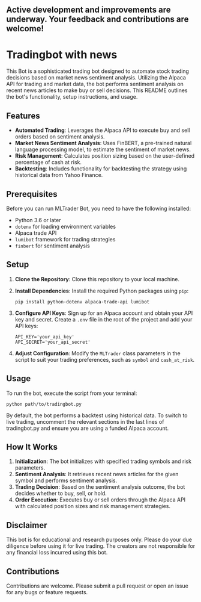 
## Active development and improvements are underway. Your feedback and contributions are welcome!
# Tradingbot with news

This Bot is a sophisticated trading bot designed to automate stock trading decisions based on market news sentiment analysis. Utilizing the Alpaca API for trading and market data, the bot performs sentiment analysis on recent news articles to make buy or sell decisions. This README outlines the bot's functionality, setup instructions, and usage.

## Features

- **Automated Trading**: Leverages the Alpaca API to execute buy and sell orders based on sentiment analysis.
- **Market News Sentiment Analysis**: Uses FinBERT, a pre-trained natural language processing model, to estimate the sentiment of market news.
- **Risk Management**: Calculates position sizing based on the user-defined percentage of cash at risk.
- **Backtesting**: Includes functionality for backtesting the strategy using historical data from Yahoo Finance.

## Prerequisites

Before you can run MLTrader Bot, you need to have the following installed:
- Python 3.6 or later
- `dotenv` for loading environment variables
- Alpaca trade API
- `lumibot` framework for trading strategies
- `finbert` for sentiment analysis

## Setup

1. **Clone the Repository**: Clone this repository to your local machine.

2. **Install Dependencies**: Install the required Python packages using `pip`:
   ```
   pip install python-dotenv alpaca-trade-api lumibot
   ```

3. **Configure API Keys**: Sign up for an Alpaca account and obtain your API key and secret. Create a `.env` file in the root of the project and add your API keys:
   ```
   API_KEY='your_api_key'
   API_SECRET='your_api_secret'
   ```

4. **Adjust Configuration**: Modify the `MLTrader` class parameters in the script to suit your trading preferences, such as `symbol` and `cash_at_risk`.

## Usage

To run the bot, execute the script from your terminal:
```
python path/to/tradingbot.py
```

By default, the bot performs a backtest using historical data. To switch to live trading, uncomment the relevant sections in the last lines of tradingbot.py and ensure you are using a funded Alpaca account.

## How It Works

1. **Initialization**: The bot initializes with specified trading symbols and risk parameters.
2. **Sentiment Analysis**: It retrieves recent news articles for the given symbol and performs sentiment analysis.
3. **Trading Decision**: Based on the sentiment analysis outcome, the bot decides whether to buy, sell, or hold.
4. **Order Execution**: Executes buy or sell orders through the Alpaca API with calculated position sizes and risk management strategies.

## Disclaimer

This bot is for educational and research purposes only. Please do your due diligence before using it for live trading. The creators are not responsible for any financial loss incurred using this bot.

## Contributions

Contributions are welcome. Please submit a pull request or open an issue for any bugs or feature requests.
